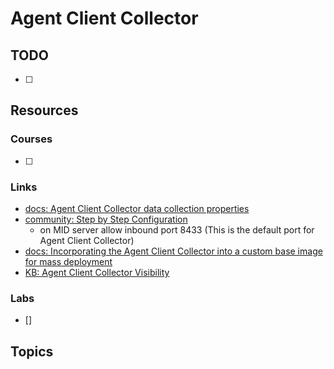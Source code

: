 # Agent Client Collector

## TODO

- [ ]

## Resources

### Courses

- [ ]

### Links

- [docs: Agent Client Collector data collection properties](https://www.servicenow.com/docs/bundle/washingtondc-it-operations-management/page/product/agent-client-collector/reference/acc-data-collection-properties.html)
- [community: Step by Step Configuration](https://www.servicenow.com/community/itom-articles/discovery-with-agent-client-collector-step-by-step-configuration/ta-p/2324008)
  - on MID server allow inbound port 8433 (This is the default port for Agent Client Collector)
- [docs: Incorporating the Agent Client Collector into a custom base image for mass deployment](https://www.servicenow.com/docs/bundle/xanadu-it-operations-management/page/product/agent-client-collector/task/acc-virtual-deployment.html)
- [KB: Agent Client Collector Visibility](https://noderegister.service-now.com/kb?id=kb_article_view&sysparm_article=KB0966481)

### Labs

- []

## Topics

